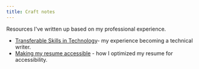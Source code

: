 ```yaml
---
title: Craft notes
---
```

<link rel="stylesheet" href="/../style.css">

Resources I've written up based on my professional experience.

* [Transferable Skills in Technology](transferable-skills.md)- my experience becoming a technical writer.
* [Making my resume accessible](making-resume-accessible.md) - how I optimized my resume for accessibility.
